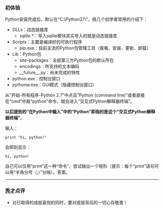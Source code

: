 ### 初体验 ###

Python安装完成后，默认在“C:\Python27\”，挑几个初学者常用的介绍下：

- DLLs：动态链接库
  - *sqlite*.*：导入sqlite模块其实导入的就是动态链接库
- Scripts：主要是编译好的可执行程序
  - pip.exe：目前主流的Python包管理工具（查看、安装、更新、卸载）
- Lib：Python包
  - site-packages：全部第三方Python包的默认所在
  - encodings：所支持的文本编码
  - \_\_future\_\_.py：尚未完成的特性
- python.exe：控制台窗口
- pythonw.exe：GUI模式（隐藏控制台窗口）

从“开始-所有程序-Python 2.7”中点击“Python (command line)”或者直接在“cmd”中敲“python”命令，就会进入“交互式Python解释器终端”。

**以后提到的“在Python中输入”中的“Python”即指的是这个“交互式Python解释器终端”**。

输入：

    print "hi, python!"
会即刻显示：

	hi, python!

自己可以仅用“print”这一种“命令”，尝试输出一个矩形（提示：每个“print”语句可以用“半角分号（;）”分隔）。答案。

---
### [秀才](http://zhouguoqiang.cn/ "作者")点评 ###
- 对已取得的成就喜悦的同时，要对成就背后的一切心存敬畏！